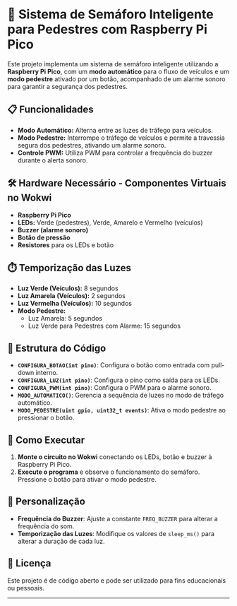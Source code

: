 # 🚦 Sistema de Semáforo Inteligente para Pedestres com Raspberry Pi Pico  

Este projeto implementa um sistema de semáforo inteligente utilizando a **Raspberry Pi Pico**, com um **modo automático** para o fluxo de veículos e um **modo pedestre** ativado por um botão, acompanhado de um alarme sonoro para garantir a segurança dos pedestres.

## 📋 Funcionalidades
- **Modo Automático:** Alterna entre as luzes de tráfego para veículos.  
- **Modo Pedestre:** Interrompe o tráfego de veículos e permite a travessia segura dos pedestres, ativando um alarme sonoro.  
- **Controle PWM:** Utiliza PWM para controlar a frequência do buzzer durante o alerta sonoro.  

## 🛠️ Hardware Necessário - Componentes Virtuais no Wokwi
- **Raspberry Pi Pico**  
- **LEDs:** Verde (pedestres), Verde, Amarelo e Vermelho (veículos)  
- **Buzzer (alarme sonoro)**  
- **Botão de pressão**  
- **Resistores** para os LEDs e botão  

## ⏱️ Temporização das Luzes
- **Luz Verde (Veículos):** 8 segundos  
- **Luz Amarela (Veículos):** 2 segundos  
- **Luz Vermelha (Veículos):** 10 segundos  
- **Modo Pedestre:**  
  - Luz Amarela: 5 segundos  
  - Luz Verde para Pedestres com Alarme: 15 segundos  

## 📂 Estrutura do Código
- **`CONFIGURA_BOTAO(int pino)`**: Configura o botão como entrada com pull-down interno.  
- **`CONFIGURA_LUZ(int pino)`**: Configura o pino como saída para os LEDs.  
- **`CONFIGURA_PWM(int pino)`**: Configura o PWM para o alarme sonoro.  
- **`MODO_AUTOMATICO()`**: Gerencia a sequência de luzes no modo de tráfego automático.  
- **`MODO_PEDESTRE(uint gpio, uint32_t events)`**: Ativa o modo pedestre ao pressionar o botão.  

## 🚀 Como Executar
1. **Monte o circuito no Wokwi** conectando os LEDs, botão e buzzer à Raspberry Pi Pico.  
3. **Execute o programa** e observe o funcionamento do semáforo. Pressione o botão para ativar o modo pedestre.  

## 🔧 Personalização
- **Frequência do Buzzer**: Ajuste a constante `FREQ_BUZZER` para alterar a frequência do som.  
- **Temporização das Luzes**: Modifique os valores de `sleep_ms()` para alterar a duração de cada luz.  

## 📜 Licença
Este projeto é de código aberto e pode ser utilizado para fins educacionais ou pessoais.  

---

